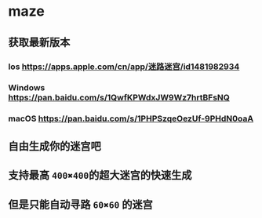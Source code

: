 # maze

## 获取最新版本
### Ios <https://apps.apple.com/cn/app/迷路迷宫/id1481982934>
### Windows <https://pan.baidu.com/s/1QwfKPWdxJW9Wz7hrtBFsNQ>
### macOS <https://pan.baidu.com/s/1PHPSzqeOezUf-9PHdN0oaA>
## 自由生成你的迷宫吧

## 支持最高 `400✖️400`的超大迷宫的快速生成

## 但是只能自动寻路 `60✖️60` 的迷宫
